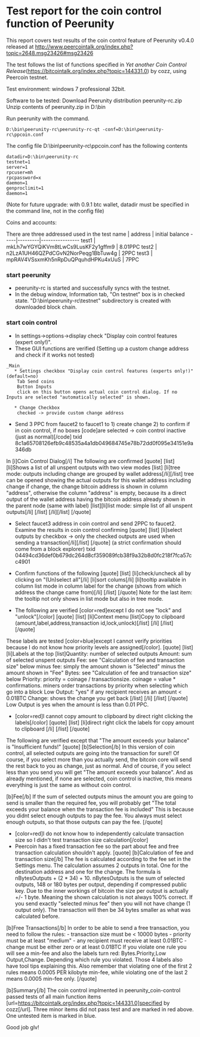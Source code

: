 Test report for the coin control function of Peerunity
===================================================

This report covers test results of the coin control feature of Peerunity v0.4.0 released at http://www.peercointalk.org/index.php?topic=2648.msg23426#msg23426

The test follows the list of functions specified in _Yet another Coin Control Release_(https://bitcointalk.org/index.php?topic=144331.0) by cozz, using Peercoin testnet.

Test environment: windows 7 professional 32bit.

Software to be tested: Download Peerunity distribution peerunity-rc.zip
Unzip contents of peerunity.zip in D:\bin

Run peerunity with the command.
```
D:\bin\peerunity-rc\peerunity-rc-qt -conf=D:\bin\peerunity-rc\ppcoin.conf
```
The config file D:\bin\peerunity-rc\ppcoin.conf has the following contents
```
datadir=D:\bin\peerunity-rc
testnet=1
server=1
rpcuser=mh
rpcpassword=x
daemon=1
genproclimit=1
daemon=1
```
(Note for future upgrade: with 0.9.1 btc wallet, datadir must be specified in the command line, not in the config file)

Coins and accounts:

There are three addressed used in the test 
   name | address | initial balance
   -----|---------|----------------
   test1 | mkLh7wYGYQiKVm8tLwCs9LusKF2y1gffm9 | 8.01PPC
   test2 | n2LzA1UH46QZPdCGvN2NorPeqg1BbTuw4g | 2PPC
   test3 | mpRAV4VSsxmKh5nRpDuQPquhdHPKu4xUuS | 7PPC

### start peerunity

* peerunity-rc is started and successfully syncs with the testnet.
* In the debug window, Information tab, "On testnet" box is in checked state. "D:\bin\peerunity-rc\testnet" subdirectory is created with downloaded block chain.

### start coin control

* In settings->options->display check "Display coin control features (expert only!)".
* These GUI functions are verified (Setting up a custom change address and check if it works not tested)
```
_Main_
   * Settings checkbox "Display coin control features (experts only!)" (default=no)
    Tab Send coins
    Button Inputs 
    click on this button opens actual coin control dialog. If no Inputs are selected "automatically selected" is shown.

   * Change Checkbox
    checked -> provide custom change address
```

* Send 3 PPC from faucet2 to faucet1 to 1) create change 2) to confirm if in coin control, if no boxes
[code]are selected -> coin control inactive (just as normal)[/code]
txid 8c1a65708126efb9c48535a4a1db049684745e78b72dd0f095e34151e9a346db

In [i]Coin Control Dialog[/i] The following are confirmed
[quote]
[list]
[li]Shows a list of all unspent outputs with two view modes
[list]
    [li]tree mode: outputs including change are grouped by wallet address[/li][/list]
        tree can be opened showing the actual outputs for this wallet address including change
        if change, the change bitcoin address is shown in column "address", otherwise the column "address" is empty, because its a direct output of the wallet address having the bitcoin address already shown in the parent node (same with label)
    [list][li]list mode: simple list of all unspent outputs[/li]
[/list]
[/li][/list]
[/quote]

* Select faucet3 address in coin control and send 2PPC to faucet2. Examine the results in coin control confirming 
[quote]
[list]
[li]select outputs by checkbox -> only the checked outputs are used when sending a transaction[/li][/list]
[/quote]
(a strict confirmation should come from a block explorer) txid 04494cd36def0b679dc264d8cf359089fcb38f9a32b8d0fc218f7fca57cc4901

* Confirm functions of the following
[quote]
[list]
[li]check/uncheck all by clicking on "(Un)select all"[/li]
[li]sort colums[/li]
[li]tooltip available in column list mode in column label for the change (shows from which address the change came from)[/li]
[/list]
[/quote]
Note for the last item: the tooltip not only shows in list mode but also in tree mode.

* The following are verified [color=red]except I do not see "lock" and "unlock"[/color]
[quote]
[list]
[li]Context menu
[list]Copy to clipboard (amount,label,address,transaction id,lock,unlock)[/list]
[/li]
[/list]
[/quote]

These labels are tested [color=blue]except I cannot verify priorities because I do not know how priority levels are assigned[/color]. 
[quote]
[list]
[li]Labels at the top
[list]Quantity: number of selected outputs
Amount: sum of selected unspent outputs
Fee:   see "Calculation of fee and transaction size" below
minus fee: simply the amount shown is "Selected" minus the amount shown in "Fee"
Bytes: see "Calculation of fee and transaction size" below
Priority: priority = coinage / transactionsize. coinage = value * confirmations.  miners order transactions by priority when selecting which go into a block
Low Output: "yes" if any recipient receives an amount < 0.01BTC
Change: shows the change you get back
[/list]
[/li]
[/list]
[/quote]
Low Output is yes when the amount is less than 0.01 PPC.

* [color=red]I cannot copy amount to clipboard by direct right clicking the labels[/color]
[quote]
[list]
[li]direct right click the labels for copy amount to clipboard
[/li]
[/list]
[/quote]

The following are verified except that "The amount exceeds your balance" is "Insufficient funds!"
[quote]
[b]Selection[/b]
In this version of coin control, all selected outputs are going into the transaction for sure!!
Of course, if you select more than you actually send, the bitcoin core will send the rest back to you as change, just as normal.
And of course, if you select less than you send you will get "The amount exceeds your balance".
And as already mentioned, if none are selected, coin control is inactive, this means everything is just the same as without coin control.

[b]Fee[/b]
If the sum of selected outputs minus the amount you are going to send is smaller than the required fee, you will probably get
"The total exceeds your balance when the transaction fee is included"
This is because you didnt select enough outputs to pay the fee.
You always must select enough outputs, so that those outputs can pay the fee.
[/quote]

* [color=red]I do not know how to independently calculate transaction size so I didn't test transaction size calculation[/color]
* Peercoin has a fixed transaction fee so the part about fee and free transaction calculation shouldn't apply.
[quote]
[b]Calculation of fee and transaction size[/b]
The fee is calculated according to the fee set in the Settings menu.
The calculation assumes 2 outputs in total. One for the destination address and one for the change.
The formula is nBytesOutputs + (2 * 34) + 10. nBytesOutputs is the sum of selected outputs, 148 or 180 bytes per output, depending if compressed public key.
Due to the inner workings of bitcoin the size per output is actually +/- 1 byte. Meaning the shown calculation is not always 100% correct.
If you send exactly "selected minus fee" then you will not have change (1 output only). The transaction will then be 34 bytes smaller as what was calculated before.

[b]Free Transactions[/b]
In order to be able to send a free transaction, you need to follow the rules:
     - transaction size must be < 10000 bytes
     - priority must be at least "medium"
     - any recipient must receive at least 0.01BTC
     - change must be either zero or at least 0.01BTC
  If you violate one rule you will see a min-fee and also the labels turn red:
  Bytes.Priority,Low Output,Change. Depending which rule you violated.
  Those 4 labels also have tool tips explaining this.
  Also remember that violating one of the first 2 rules means 0.0005 PER kilobyte min-fee,
  while violating one of the last 2 means 0.0005 min-fee only.
[/quote]

[b]Summary[/b]
The coin control implmented in peerunity_coin-control passed tests of all main function items [url=https://bitcointalk.org/index.php?topic=144331.0]specified by cozz[/url]. Three minor items did not pass test and are marked in red above. One untested item is marked in blue.

Good job glv!

